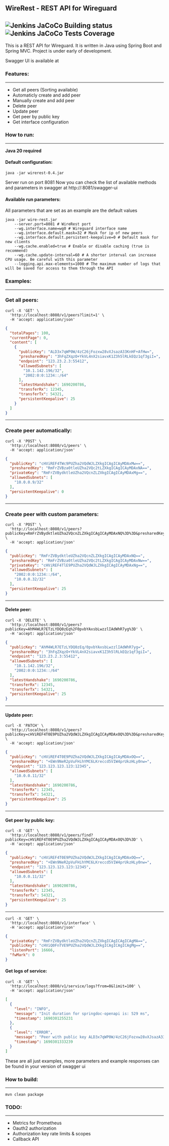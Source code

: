 ## WireRest - REST API for Wireguard
![Jenkins JaCoCo Building status](https://img.shields.io/jenkins/build?jobUrl=http%3A%2F%2Fs2.fokidoki.su%2Fjob%2Fwg_controller_master&style=flat-square&t=1)
![Jenkins JaCoCo Tests Coverage](https://img.shields.io/jenkins/coverage/apiv4?jobUrl=http%3A%2F%2Fs2.fokidoki.su%2Fjob%2Fwg_controller_master&style=flat-square)
---
This is a REST API for Wireguard. It is written in Java using Spring Boot and Spring MVC.
Project is under early of development.

Swagger UI is available at 



### Features:

--- 

- Get all peers (Sorting available)
- Automaticly create and add peer
- Manually create and add peer
- Delete peer
- Update peer
- Get peer by public key
- Get interface configuration

### How to run:

---
**Java 20 required**
#### Default configuration:

```shell
java -jar wirerest-0.4.jar
```
Server run on port 8081
Now you can check the list of available methods and parameters in swagger at http://<SERVER-IP>:8081/swagger-ui

#### Available run parameters:

All parameters that are set as an example are the default values 

```shell
java -jar wire-rest.jar 
    --server.port=8081 # WireRest port
    --wg.interface.name=wg0 # Wireguard interface name
    --wg.interface.default.mask=32 # Mask for ip of new peers
    --wg.interface.default.persistent-keepalive=0 # Default mask for new clients
    --wg.cache.enabled=true # Enable or disable caching (true is recommend)
    --wg.cache.update-interval=60 # A shorter interval can increase CPU usage. Be careful with this parameter
    --logging.api.max-elements=1000 # The maximum number of logs that will be saved for access to them through the API
```



### Examples:

---
### Get all peers:
```shell
curl -X 'GET' \
  'http://localhost:8080/v1/peers?limit=1' \
  -H 'accept: application/json'
```
```json
{
  "totalPages": 100,
  "currentPage": 0,
  "content": [
    {
      "publicKey": "ALD3x7qWP0W/4zC26jFozxw28vXJsazA33KnHF+AfHw=",
      "presharedKey": "3hFqZXqzO+YkVL4nX2siavxK1Z3h5lRLkEQz1qf3giI=",
      "endpoint": "123.23.2.3:55412",
      "allowedSubnets": [
        "10.1.142.196/32",
        "2002:0:0:1234::/64"
      ],
      "latestHandshake": 1690200786,
      "transferRx": 12345,
      "transferTx": 54321,
      "persistentKeepalive": 25
    }
  ]
}
```
---
### Create peer automatically:
```shell
curl -X 'POST' \
  'http://localhost:8080/v1/peers' \
  -H 'accept: application/json'
```
```json
{
  "publicKey": "cHViREF4TWc9PUZha2VQdWJLZXkgICAgICAyMDAxMw==",
  "presharedKey": "RmFrZVBza0tleUZha2VQc2tLZXkgICAgICAyMDAxNA==",
  "privateKey": "RmFrZVBydktleUZha2VQcnZLZXkgICAgICAyMDAxMg==",
  "allowedSubnets": [
    "10.0.0.9/32"
  ],
  "persistentKeepalive": 0
}
```
---
### Create peer with custom parameters:
```shell
curl -X 'POST' \
  'http://localhost:8080/v1/peers?publicKey=RmFrZVBydktleUZha2VQcnZLZXkgICAgICAyMDAxNQ%3D%3D&presharedKey=RmFrZVBza0tleUZha2VQc2tLZXkgICAgICAyMDAxNw%3D%3D&privateKey=cHViREF4TlE9PUZha2VQdWJLZXkgICAgICAyMDAxNg%3D%3D&allowedIps=10.0.0.32%2F32&allowedIps=2002%3A0%3A0%3A1234%3A%3A%2F64&persistentKeepalive=25' \
  -H 'accept: application/json'
````
```json
{
  "publicKey": "RmFrZVBydktleUZha2VQcnZLZXkgICAgICAyMDAxNQ==",
  "presharedKey": "RmFrZVBza0tleUZha2VQc2tLZXkgICAgICAyMDAxNw==",
  "privateKey": "cHViREF4TlE9PUZha2VQdWJLZXkgICAgICAyMDAxNg==",
  "allowedSubnets": [
    "2002:0:0:1234::/64",
    "10.0.0.32/32"
  ],
  "persistentKeepalive": 25
}
```
---
#### Delete peer:
```shell
curl -X 'DELETE' \
  'http://localhost:8080/v1/peers?publicKey=AhM4WLR7ETzLYDQ0zEq%2F0pvbYAxsbLwzzlIAdWhR7yg%3D' \
  -H 'accept: application/json'
  ```
```json
{
  "publicKey": "AhM4WLR7ETzLYDQ0zEq/0pvbYAxsbLwzzlIAdWhR7yg=",
  "presharedKey": "3hFqZXqzO+YkVL4nX2siavxK1Z3h5lRLkEQz1qf3giI=",
  "endpoint": "123.23.2.3:55412",
  "allowedSubnets": [
    "10.1.142.196/32",
    "2002:0:0:1234::/64"
  ],
  "latestHandshake": 1690200786,
  "transferRx": 12345,
  "transferTx": 54321,
  "persistentKeepalive": 25
}
```
---
#### Update peer:
```shell
curl -X 'PATCH' \
  'http://localhost:8080/v1/peers?publicKey=cHViREF4T0E9PUZha2VQdWJLZXkgICAgICAyMDAxOQ%3D%3D&presharedKey=%2BEWn9NeR2pVuFHihYMC6LKreccd5VIW4prUkzHLy0nw%3D' \
  -H 'accept: application/json'
  ```
```json
{
  "publicKey": "cHViREF4T0E9PUZha2VQdWJLZXkgICAgICAyMDAxOQ==",
  "presharedKey": "+EWn9NeR2pVuFHihYMC6LKreccd5VIW4prUkzHLy0nw=",
  "endpoint": "123.123.123.123:12345",
  "allowedSubnets": [
    "10.0.0.11/32"
  ],
  "latestHandshake": 1690200786,
  "transferRx": 12345,
  "transferTx": 54321,
  "persistentKeepalive": 25
}
```
---
#### Get peer by public key:
```shell
curl -X 'GET' \
  'http://localhost:8080/v1/peers/find?publicKey=cHViREF4T0E9PUZha2VQdWJLZXkgICAgICAyMDAxOQ%3D%3D' \
  -H 'accept: application/json'
  ```
```json
{
  "publicKey": "cHViREF4T0E9PUZha2VQdWJLZXkgICAgICAyMDAxOQ==",
  "presharedKey": "+EWn9NeR2pVuFHihYMC6LKreccd5VIW4prUkzHLy0nw=",
  "endpoint": "123.123.123.123:12345",
  "allowedSubnets": [
    "10.0.0.11/32"
  ],
  "latestHandshake": 1690200786,
  "transferRx": 12345,
  "transferTx": 54321,
  "persistentKeepalive": 25
}
```
---
```shell
curl -X 'GET' \
  'http://localhost:8080/v1/interface' \
  -H 'accept: application/json'
```
```json
{
  "privateKey": "RmFrZVBydktleUZha2VQcnZLZXkgICAgICAgICAgMA==",
  "publicKey": "cHViQ0FnTVE9PUZha2VQdWJLZXkgICAgICAgICAgMg==",
  "listenPort": 16666,
  "fwMark": 0
}
```


#### Get logs of service:
```shell
curl -X 'GET' \
  'http://localhost:8080/v1/service/logs?from=0&limit=100' \
  -H 'accept: application/json'
  ````
```json
[
  {
    "level": "INFO",
    "message": "Init duration for springdoc-openapi is: 529 ms",
    "timestamp": 1690301255231
  },
  {
    "level": "ERROR",
    "message": "Peer with public key ALD3x7qWP0W/4zC26jFozxw28vXJsazA33KnHF+AfHw= not found",
    "timestamp": 1690301333239
  }
]
```

These are all just examples, more parameters and example responses can be found in your version of swagger ui


### How to build:

--- 

```shell
mvn clean package
```


### TODO:

___
- Metrics for Prometheus
- Oauth2 authorization
- Authorization key rate limits & scopes
- Callback API 